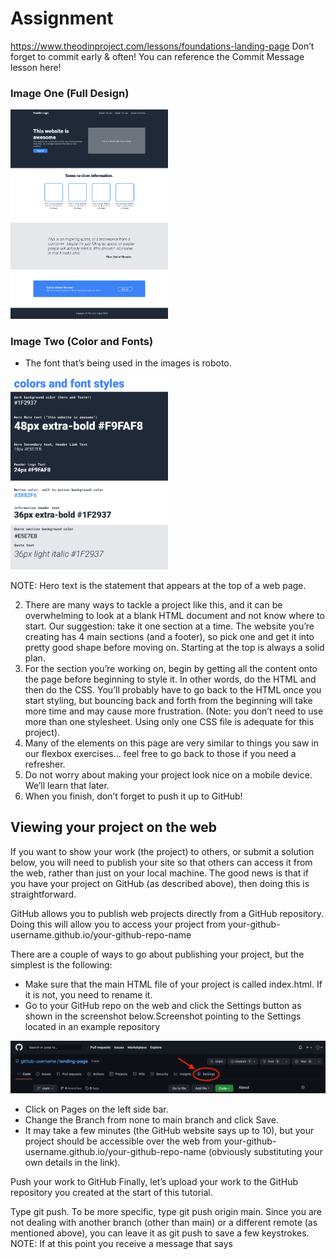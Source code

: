 # Assignment
https://www.theodinproject.com/lessons/foundations-landing-page
Don’t forget to commit early & often! You can reference the Commit Message lesson here!

### Image One (Full Design)  
   <img src="../assets/doc-images/01.png" width="50%">  

### Image Two (Color and Fonts)
   * The font that’s being used in the images is roboto.  
   <img src="../assets/doc-images/02.png" width="50%">

   NOTE: Hero text is the statement that appears at the top of a web page.

2. There are many ways to tackle a project like this, and it can be overwhelming to look at a blank HTML document and not know where to start. Our suggestion: take it one section at a time. The website you’re creating has 4 main sections (and a footer), so pick one and get it into pretty good shape before moving on. Starting at the top is always a solid plan.
3. For the section you’re working on, begin by getting all the content onto the page before beginning to style it. In other words, do the HTML and then do the CSS. You’ll probably have to go back to the HTML once you start styling, but bouncing back and forth from the beginning will take more time and may cause more frustration. (Note: you don’t need to use more than one stylesheet. Using only one CSS file is adequate for this project).
4. Many of the elements on this page are very similar to things you saw in our flexbox exercises… feel free to go back to those if you need a refresher.
5. Do not worry about making your project look nice on a mobile device. We’ll learn that later.
6. When you finish, don’t forget to push it up to GitHub!

## Viewing your project on the web
If you want to show your work (the project) to others, or submit a solution below, you will need to publish your site so that others can access it from the web, rather than just on your local machine. The good news is that if you have your project on GitHub (as described above), then doing this is straightforward.

GitHub allows you to publish web projects directly from a GitHub repository. Doing this will allow you to access your project from your-github-username.github.io/your-github-repo-name

There are a couple of ways to go about publishing your project, but the simplest is the following:

* Make sure that the main HTML file of your project is called index.html. If it is not, you need to rename it.
* Go to your GitHub repo on the web and click the Settings button as shown in the screenshot below.Screenshot pointing to the Settings located in an example repository

![githubsettings.png](../assets/doc-images/githubsettings.png)
* Click on Pages on the left side bar.
* Change the Branch from none to main branch and click Save.
* It may take a few minutes (the GitHub website says up to 10), but your project should be accessible over the web from your-github-username.github.io/your-github-repo-name (obviously substituting your own details in the link).



Push your work to GitHub
Finally, let’s upload your work to the GitHub repository you created at the start of this tutorial.

Type git push. To be more specific, type git push origin main. Since you are not dealing with another branch (other than main) or a different remote (as mentioned above), you can leave it as git push to save a few keystrokes. NOTE: If at this point you receive a message that says